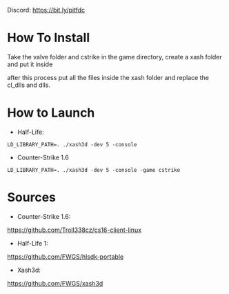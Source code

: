 Discord: https://bit.ly/pitfdc

# How To Install 

Take the valve folder and cstrike in the game directory, create a xash folder and put it inside

after this process put all the files inside the xash folder and replace the cl_dlls and dlls.

# How to Launch

- Half-Life:
```
LD_LIBRARY_PATH=. ./xash3d -dev 5 -console
```
- Counter-Strike 1.6
```
LD_LIBRARY_PATH=. ./xash3d -dev 5 -console -game cstrike
```

# Sources

- Counter-Strike 1.6:

https://github.com/Troll338cz/cs16-client-linux

- Half-Life 1:

https://github.com/FWGS/hlsdk-portable

- Xash3d:

https://github.com/FWGS/xash3d


